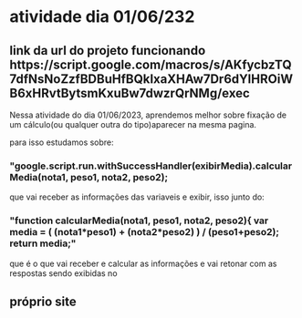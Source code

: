 <h1> atividade dia 01/06/232</h1>
<h2>link da url do projeto funcionando https://script.google.com/macros/s/AKfycbzTQ7dfNsNoZzfBDBuHfBQkIxaXHAw7Dr6dYlHROiWB6xHRvtBytsmKxuBw7dwzrQrNMg/exec</h2>

Nessa atividade do dia 01/06/2023, aprendemos melhor sobre fixação de um cálculo(ou qualquer outra do tipo)aparecer na mesma pagina.

para isso estudamos sobre: 
<h3>"google.script.run.withSuccessHandler(exibirMedia).calcularMedia(nota1, peso1, nota2,
peso2);</h3>
que vai receber as informações das variaveis e exibir, isso junto do:


<h3>"function calcularMedia(nota1, peso1, nota2, peso2){
var media = ( (nota1*peso1) + (nota2*peso2) ) / (peso1+peso2);
return media;"</h3>

que é o que vai receber e calcular as informações e vai retonar com as respostas sendo exibidas no <h2>próprio site</h2>
